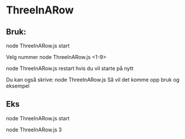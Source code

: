 # ThreeInARow

## Bruk:
node ThreeInARow.js start

Velg nummer
node ThreeInARow.js <1-9>

node ThreeInARow.js restart
hvis du vil starte på nytt

Du kan også skrive:
node ThreeInARow.js
Så vil det komme opp bruk og eksempel

## Eks
node ThreeInARow.js start

node ThreeInARow.js 3